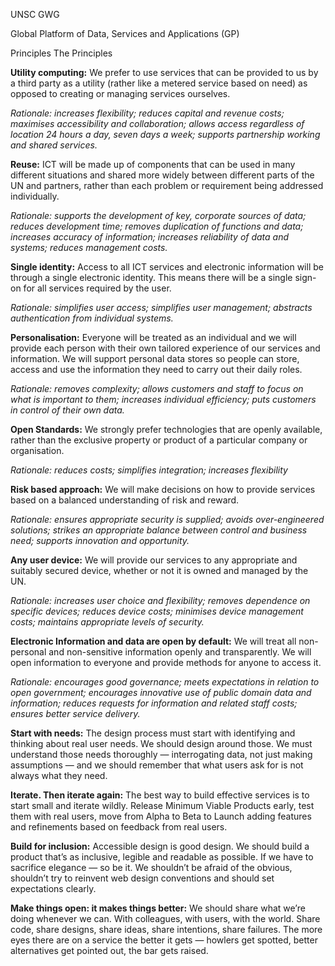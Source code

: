 UNSC GWG

Global Platform of Data, Services and Applications (GP)

Principles
The Principles

**Utility computing:** We prefer to use services that can be provided to us by a third party as a utility (rather like a metered service based on need) as opposed to creating or managing services ourselves.

*Rationale: increases flexibility; reduces capital and revenue costs; maximises accessibility and collaboration; allows access regardless of location 24 hours a day, seven days a week; supports partnership working and shared services.*

**Reuse:** ICT will be made up of components that can be used in many different situations and shared more widely between different parts of the UN and partners, rather than each problem or requirement being addressed individually.

*Rationale: supports the development of key, corporate sources of data; reduces development time; removes duplication of functions and data; increases accuracy of information; increases reliability of data and systems; reduces management costs.*

**Single identity:** Access to all ICT services and electronic information will be through a single electronic identity. This means there will be a single sign-on for all services required by the user.

*Rationale: simplifies user access; simplifies user management; abstracts authentication from individual systems.*

**Personalisation:** Everyone will be treated as an individual and we will provide each person with their own tailored experience of our services and information. We will support personal data stores so people can store, access and use the information they need to carry out their daily roles.

*Rationale: removes complexity; allows customers and staff to focus on what is important to them; increases individual efficiency; puts customers in control of their own data.*

**Open Standards:** We strongly prefer technologies that are openly available, rather than the exclusive property or product of a particular company or organisation.

*Rationale: reduces costs; simplifies integration; increases flexibility*

**Risk based approach:** We will make decisions on how to provide services based on a balanced understanding of risk and reward.

*Rationale: ensures appropriate security is supplied; avoids over-engineered solutions; strikes an appropriate balance between control and business need; supports innovation and opportunity.*

**Any user device:** We will provide our services to any appropriate and suitably secured device, whether or not it is owned and managed by the UN.

*Rationale: increases user choice and flexibility; removes dependence on specific devices; reduces device costs; minimises device management costs; maintains appropriate levels of security.*

**Electronic Information and data are open by default:** We will treat all non-personal and non-sensitive information openly and transparently. We will open information to everyone and provide methods for anyone to access it.

*Rationale: encourages good governance; meets expectations in relation to open government; encourages innovative use of public domain data and information; reduces requests for information and related staff costs; ensures better service delivery.*

**Start with needs:** The design process must start with identifying and thinking about real user needs. We should design around those. We must understand those needs thoroughly — interrogating data, not just making assumptions — and we should remember that what users ask for is not always what they need.

**Iterate. Then iterate again:** The best way to build effective services is to start small and iterate wildly. Release Minimum Viable Products early, test them with real users, move from Alpha to Beta to Launch adding features and refinements based on feedback from real users.

**Build for inclusion:** Accessible design is good design. We should build a product that’s as inclusive, legible and readable as possible. If we have to sacrifice elegance — so be it. We shouldn’t be afraid of the obvious, shouldn’t try to reinvent web design conventions and should set expectations clearly.

**Make things open: it makes things better:** We should share what we’re doing whenever we can. With colleagues, with users, with the world. Share code, share designs, share ideas, share intentions, share failures. The more eyes there are on a service the better it gets — howlers get spotted, better alternatives get pointed out, the bar gets raised.
